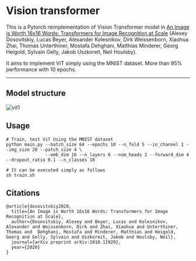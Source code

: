 # Vision transformer
This is a Pytorch reimplementation of Vision Transformer model in [An Image is Worth 16x16 Words: Transformers for Image Recognition at Scale](https://arxiv.org/abs/2010.11929) (Alexey Dosovitskiy, Lucas Beyer, Alexander Kolesnikov, Dirk Weissenborn, Xiaohua Zhai, Thomas Unterthiner, Mostafa Dehghani, Matthias Minderer, Georg Heigold, Sylvain Gelly, Jakob Uszkoreit, Neil Houlsby).

It aims to implement ViT simply using the MNIST dataset.
More than 95% performance with 10 epochs.

---

## Model structure
![vit1](https://user-images.githubusercontent.com/87693860/177269646-d06ddafe-e0e5-40c5-82e2-c3db9d2ec976.PNG)

## Usage
```
# Train, test ViT Using the MNIST dataset
python main.py --batch_size 64 --epochs 10 --n_fold 5 --in_channel 1 --img_size 28 --patch_size 4 \
               --emb_dim 16 --n_layers 6 --num_heads 2 --forward_dim 4 --dropout_ratio 0.1 --n_classes 10

# It can be executed simply as follows
sh train.sh
```


## Citations

```
@article{dosovitskiy2020,
  title={An Image is Worth 16x16 Words: Transformers for Image Recognition at Scale},
  author={Dosovitskiy, Alexey and Beyer, Lucas and Kolesnikov, Alexander and Weissenborn, Dirk and Zhai, Xiaohua and Unterthiner, Thomas and  Dehghani, Mostafa and Minderer, Matthias and Heigold, Georg and Gelly, Sylvain and Uszkoreit, Jakob and Houlsby, Neil},
  journal={arXiv preprint arXiv:2010.11929},
  year={2020}
}
```
